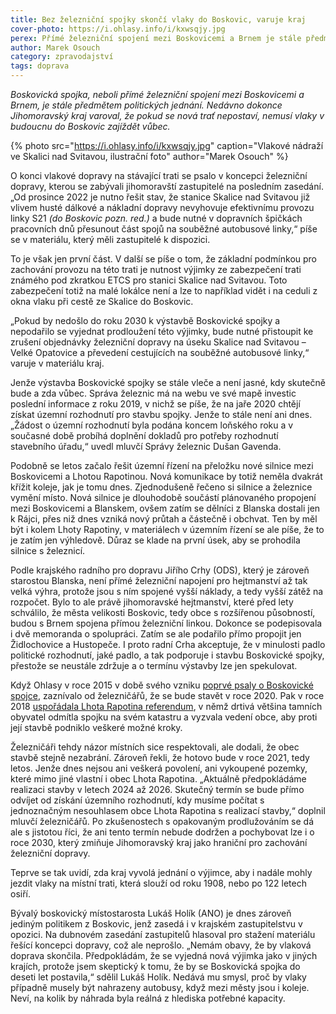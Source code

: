 ```yaml
---
title: Bez železniční spojky skončí vlaky do Boskovic, varuje kraj
cover-photo: https://i.ohlasy.info/i/kxwsqjy.jpg
perex: Přímé železniční spojení mezi Boskovicemi a Brnem je stále předmětem politických jednání. Nedávno dokonce Jihomoravský kraj varoval, že bez nové tratě nemusí vlaky v budoucnu do Boskovic zajíždět vůbec.
author: Marek Osouch
category: zpravodajství
tags: doprava
---
```


*Boskovická spojka, neboli přímé železniční spojení mezi Boskovicemi a Brnem, je stále předmětem politických jednání. Nedávno dokonce Jihomoravský kraj varoval, že pokud se nová trať nepostaví, nemusí vlaky v budoucnu do Boskovic zajíždět vůbec.*

{% photo src="https://i.ohlasy.info/i/kxwsqjy.jpg" caption="Vlakové nádraží ve Skalici nad Svitavou, ilustrační foto" author="Marek Osouch" %}

O konci vlakové dopravy na stávající trati se psalo v koncepci železniční dopravy, kterou se zabývali jihomoravští zastupitelé na posledním zasedání. „Od prosince 2022 je nutno řešit stav, že stanice Skalice nad Svitavou již vlivem husté dálkové a nákladní dopravy nevyhovuje efektivnímu provozu linky S21 *(do Boskovic pozn. red.)* a bude nutné v dopravních špičkách pracovních dnů přesunout část spojů na souběžné autobusové linky,“ píše se v materiálu, který měli zastupitelé k dispozici.

To je však jen první část. V další se píše o tom, že základní podmínkou pro zachování provozu na této trati je nutnost výjimky ze zabezpečení trati známého pod zkratkou ETCS pro stanici Skalice nad Svitavou. Toto zabezpečení totiž na malé lokálce není a lze to například vidět i na ceduli z okna vlaku při cestě ze Skalice do Boskovic.

„Pokud by nedošlo do roku 2030 k výstavbě Boskovické spojky a nepodařilo se vyjednat prodloužení této výjimky, bude nutné přistoupit ke zrušení objednávky železniční dopravy na úseku Skalice nad Svitavou – Velké Opatovice a převedení cestujících na souběžné autobusové linky,“ varuje v materiálu kraj.

Jenže výstavba Boskovické spojky se stále vleče a není jasné, kdy skutečně bude a zda vůbec. Správa železnic má na webu ve své mapě investic poslední informace z roku 2019, v nichž se píše, že na jaře 2020 chtějí získat územní rozhodnutí pro stavbu spojky. Jenže to stále není ani dnes. „Žádost o územní rozhodnutí byla podána koncem loňského roku a v současné době probíhá doplnění dokladů pro potřeby rozhodnutí stavebního úřadu,“ uvedl mluvčí Správy železnic Dušan Gavenda.

Podobně se letos začalo řešit územní řízení na přeložku nové silnice mezi Boskovicemi a Lhotou Rapotinou. Nová komunikace by totiž neměla dvakrát křížit koleje, jak je tomu dnes. Zjednodušeně řečeno si silnice a železnice vymění místo. Nová silnice je dlouhodobě součástí plánovaného propojení mezi Boskovicemi a Blanskem, ovšem zatím se dělníci z Blanska dostali jen k Rájci, přes niž dnes vzniká nový průtah a částečně i obchvat. Ten by měl být i kolem Lhoty Rapotiny, v materiálech v územním řízení se ale píše, že to je zatím jen výhledově. Důraz se klade na první úsek, aby se prohodila silnice s železnicí.

Podle krajského radního pro dopravu Jiřího Crhy (ODS), který je zároveň starostou Blanska, není přímé železniční napojení pro hejtmanství až tak velká výhra, protože jsou s ním spojené vyšší náklady, a tedy vyšší zátěž na rozpočet. Bylo to ale právě jihomoravské hejtmanství, které před lety schválilo, že města velikosti Boskovic, tedy obce s rozšířenou působností, budou s Brnem spojena přímou železniční linkou. Dokonce se podepisovala i dvě memoranda o spolupráci. Zatím se ale podařilo přímo propojit jen Židlochovice a Hustopeče. I proto radní Crha akceptuje, že v minulosti padlo politické rozhodnutí, jaké padlo, a tak podporuje i stavbu Boskovické spojky, přestože se neustále zdržuje a o termínu výstavby lze jen spekulovat.

Když Ohlasy v roce 2015 v době svého vzniku [poprvé psaly o Boskovické spojce](https://ohlasy.info/clanky/2015/03/boskovicka-spojka.html), zaznívalo od železničářů, že se bude stavět v roce 2020. Pak v roce 2018 [uspořádala Lhota Rapotina referendum](https://ohlasy.info/clanky/2018/03/rozhovor-sedlak.html), v němž drtivá většina tamních obyvatel odmítla spojku na svém katastru a vyzvala vedení obce, aby proti její stavbě podniklo veškeré možné kroky.

Železničáři tehdy názor místních sice respektovali, ale dodali, že obec stavbě stejně nezabrání. Zároveň řekli, že hotovo bude v roce 2021, tedy letos. Jenže dnes nejsou ani veškerá povolení, ani vykoupené pozemky, které mimo jiné vlastní i obec Lhota Rapotina. „Aktuálně předpokládáme realizaci stavby v letech 2024 až 2026. Skutečný termín se bude přímo odvíjet od získání územního rozhodnutí, kdy musíme počítat s jednoznačným nesouhlasem obce Lhota Rapotina s realizací stavby,“ doplnil mluvčí železničářů. Po zkušenostech s opakovaným prodlužováním se dá ale s jistotou říci, že ani tento termín nebude dodržen a pochybovat lze i o roce 2030, který zmiňuje Jihomoravský kraj jako hraniční pro zachování železniční dopravy.

Teprve se tak uvidí, zda kraj vyvolá jednání o výjimce, aby i nadále mohly jezdit vlaky na místní trati, která slouží od roku 1908, nebo po 122 letech osiří. 

Bývalý boskovický místostarosta Lukáš Holík (ANO) je dnes zároveň jediným politikem z Boskovic, jenž zasedá i v krajském zastupitelstvu v opozici. Na dubnovém zasedání zastupitelů hlasoval pro stažení materiálu řešící koncepci dopravy, což ale neprošlo. „Nemám obavy, že by vlaková doprava skončila. Předpokládám, že se vyjedná nová výjimka jako v jiných krajích, protože jsem skeptický k tomu, že by se Boskovická spojka do deseti let postavila,“ sdělil Lukáš Holík. Nedává mu smysl, proč by vlaky případně musely být nahrazeny autobusy, když mezi městy jsou i koleje. Neví, na kolik by náhrada byla reálná z hlediska potřebné kapacity.